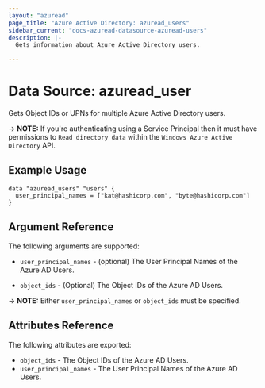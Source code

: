 ```yaml
---
layout: "azuread"
page_title: "Azure Active Directory: azuread_users"
sidebar_current: "docs-azuread-datasource-azuread-users"
description: |-
  Gets information about Azure Active Directory users.

---
```


# Data Source: azuread_user

Gets Object IDs or UPNs for multiple Azure Active Directory users.

-> **NOTE:** If you're authenticating using a Service Principal then it must have permissions to `Read directory data` within the `Windows Azure Active Directory` API.

## Example Usage

```hcl
data "azuread_users" "users" {
  user_principal_names = ["kat@hashicorp.com", "byte@hashicorp.com"]
}
```

## Argument Reference

The following arguments are supported:

* `user_principal_names` - (optional) The User Principal Names of the Azure AD Users.

* `object_ids` - (Optional) The Object IDs of the Azure AD Users.

-> **NOTE:** Either `user_principal_names` or `object_ids` must be specified.

## Attributes Reference

The following attributes are exported:

* `object_ids` - The Object IDs of the Azure AD Users.
* `user_principal_names` - The User Principal Names of the Azure AD Users.
